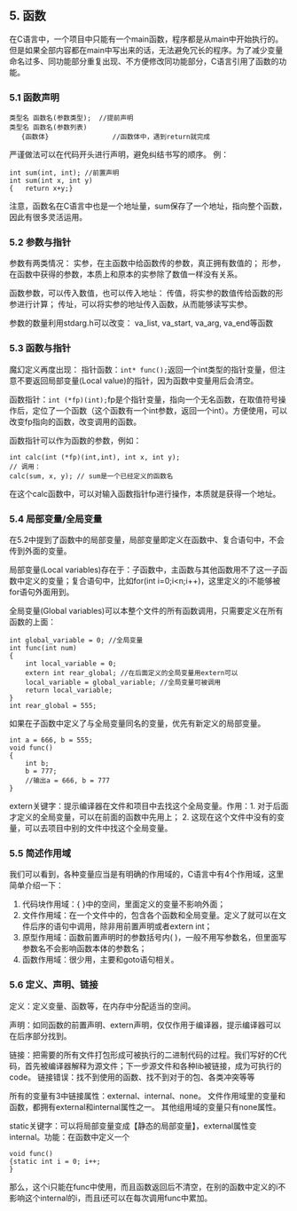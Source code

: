 ﻿## 5. 函数
在C语言中，一个项目中只能有一个main函数，程序都是从main中开始执行的。但是如果全部内容都在main中写出来的话，无法避免冗长的程序。为了减少变量命名过多、同功能部分重复出现、不方便修改同功能部分，C语言引用了函数的功能。
### 5.1 函数声明

	类型名 函数名(参数类型);	//提前声明
    类型名 函数名(参数列表)
	   {函数体} 				//函数体中，遇到return就完成
严谨做法可以在代码开头进行声明，避免纠结书写的顺序。
例：

    int sum(int, int); //前置声明
    int sum(int x, int y)
    {	return x+y;}
注意，函数名在C语言中也是一个地址量，sum保存了一个地址，指向整个函数，因此有很多灵活运用。

### 5.2 参数与指针
参数有两类情况：
实参，在主函数中给函数传的参数，真正拥有数值的；
形参，在函数中获得的参数，本质上和原本的实参除了数值一样没有关系。

函数参数，可以传入数值，也可以传入地址：
传值，将实参的数值传给函数的形参进行计算；
传址，可以将实参的地址传入函数，从而能够读写实参。

参数的数量利用stdarg.h可以改变：
va_list, va_start, va_arg, va_end等函数

### 5.3 函数与指针
魔幻定义再度出现：
指针函数：`int* func();`返回一个int类型的指针变量，但注意不要返回局部变量(Local value)的指针，因为函数中变量用后会清空。

函数指针：`int (*fp)(int);`fp是个指针变量，指向一个无名函数，在取值符号操作后，定位了一个函数（这个函数有一个int参数，返回一个int）。方便使用，可以改变fp指向的函数，改变调用的函数。

函数指针可以作为函数的参数，例如：

    int calc(int (*fp)(int,int), int x, int y);
    // 调用：
    calc(sum, x, y); // sum是一个已经定义的函数名
在这个calc函数中，可以对输入函数指针fp进行操作，本质就是获得一个地址。

### 5.4 局部变量/全局变量
在5.2中提到了函数中的局部变量，局部变量即定义在函数中、复合语句中，不会传到外面的变量。

局部变量(Local variables)存在于：子函数中，主函数与其他函数用不了这一子函数中定义的变量；复合语句中，比如for(int i=0;i<n;i++)，这里定义的i不能够被for语句外面用到。 

全局变量(Global variables)可以本整个文件的所有函数调用，只需要定义在所有函数的上面：

    int global_variable = 0; //全局变量
    int func(int num)
    {
	    int local_variable = 0;
	    extern int rear_global; //在后面定义的全局变量用extern可以
	    local_variable = global_variable; //全局变量可被调用
	    return local_variable;
    }
    int rear_global = 555;
如果在子函数中定义了与全局变量同名的变量，优先有新定义的局部变量。

    int a = 666, b = 555;
    void func()
    {
	    int b;
	    b = 777;
	    //输出a = 666, b = 777
    }

extern关键字：提示编译器在文件和项目中去找这个全局变量。作用：1. 对于后面才定义的全局变量，可以在前面的函数中先用上； 2. 这现在这个文件中没有的变量，可以去项目中别的文件中找这个全局变量。

### 5.5 简述作用域
我们可以看到，各种变量应当是有明确的作用域的，C语言中有4个作用域，这里简单介绍一下：
1. 代码块作用域：{ }中的空间，里面定义的变量不影响外面；
2. 文件作用域：在一个文件中的，包含各个函数和全局变量。定义了就可以在文件后序的语句中调用，除非用前置声明或者extern int；
3. 原型作用域：函数前置声明时的参数括号内( )，一般不用写参数名，但里面写参数名不会影响函数本体的参数名；
4. 函数作用域：很少用，主要和goto语句相关。

### 5.6 定义、声明、链接
定义：定义变量、函数等，在内存中分配适当的空间。

声明：如同函数的前置声明、extern声明，仅仅作用于编译器，提示编译器可以在后序部分找到。

链接：把需要的所有文件打包形成可被执行的二进制代码的过程。我们写好的C代码，首先被编译器解释为源文件；下一步源文件和各种lib被链接，成为可执行的code。
链接错误：找不到使用的函数、找不到对于的包、各类冲突等等

所有的变量有3中链接属性：external、internal、none。
文件作用域里的变量和函数，都拥有external和internal属性之一。
其他组用域的变量只有none属性。

static关键字：可以将局部变量变成【静态的局部变量】，external属性变internal。功能：在函数中定义一个

    void func()
    {static int i = 0; i++;
    }
那么，这个i只能在func中使用，而且函数返回后不清空，在别的函数中定义的i不影响这个internal的i，而且i还可以在每次调用func中累加。

